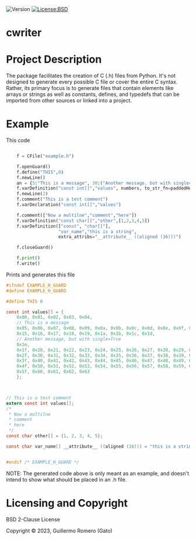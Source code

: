<img alt="Version" src="https://img.shields.io/badge/version-0.1.0--alpha.2-blue.svg?cacheSeconds=604800" />
<a href="https://gitlab.com/felingineer/cwriter/-/blob/master/LICENSE.txt" target="_blank"><img alt="License:BSD" src="https://img.shields.io/badge/License-BSD-yellow.svg" /></a>

# cwriter

# Project Description
The package facilitates the creation of C (.h) files from Python. It's not designed to generate every possible C file or cover the entire C syntax. Rather, its primary focus is to generate files that contain elements like arrays or strings as well as constants, defines, and typedefs that can be imported from other sources or linked into a project.

# Example

This code

```python

	f = CFile("example.h")

	f.openGuard()
	f.define("THIS",0)
	f.newLine()
	an = {5:"This is a message", 30:("Another message, but with single=True",True)}
	f.varDefinition("const int[]","values", numbers, to_str_fn=paddedHex(2), annotations=an)
	f.newLine(2)
	f.comment("This is a test comment")
	f.varDeclaration("const int[]","values")

	f.comment(["Now a multilne","comment","here"])
	f.varDefinition("const char[]","other",[1,2,3,4,5])
	f.varDefinition(["const", "char[]"],
					"var_name","this is a string",
					extra_attribs="__attribute__ ((aligned (16)))")

	f.closeGuard()

	f.print()
	f.write()

```


Prints and generates this file
```c
#ifndef EXAMPLE_H_GUARD
#define EXAMPLE_H_GUARD

#define THIS 0

const int values[] = {
    0x00, 0x01, 0x02, 0x03, 0x04,
    // This is a message
    0x05, 0x06, 0x07, 0x08, 0x09, 0x0a, 0x0b, 0x0c, 0x0d, 0x0e, 0x0f, 0x10, 0x11, 0x12, 0x13, 0x14,
    0x15, 0x16, 0x17, 0x18, 0x19, 0x1a, 0x1b, 0x1c, 0x1d,
    // Another message, but with single=True
    0x1e,
    0x1f, 0x20, 0x21, 0x22, 0x23, 0x24, 0x25, 0x26, 0x27, 0x28, 0x29, 0x2a, 0x2b, 0x2c, 0x2d, 0x2e,
    0x2f, 0x30, 0x31, 0x32, 0x33, 0x34, 0x35, 0x36, 0x37, 0x38, 0x39, 0x3a, 0x3b, 0x3c, 0x3d, 0x3e,
    0x3f, 0x40, 0x41, 0x42, 0x43, 0x44, 0x45, 0x46, 0x47, 0x48, 0x49, 0x4a, 0x4b, 0x4c, 0x4d, 0x4e,
    0x4f, 0x50, 0x51, 0x52, 0x53, 0x54, 0x55, 0x56, 0x57, 0x58, 0x59, 0x5a, 0x5b, 0x5c, 0x5d, 0x5e,
    0x5f, 0x60, 0x61, 0x62, 0x63
    };



// This is a test comment
extern const int values[];
/*
 * Now a multilne
 * comment
 * here
 */
const char other[] = {1, 2, 3, 4, 5};

const char var_name[] __attribute__ ((aligned (16))) = "this is a string";


#endif /* EXAMPLE_H_GUARD */
```

NOTE: The generated code above is only meant as an example, and doesn't intend to show what should be placed in an .h file.
  

# Licensing and Copyright 

BSD 2-Clause License

Copyright © 2023, Guillermo Romero (Gato)





